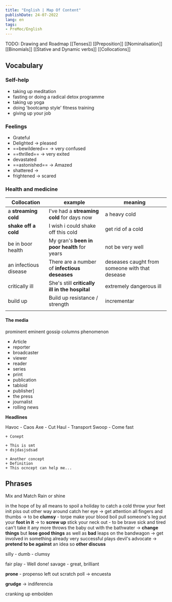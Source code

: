 ```yaml
---
title: "English | Map Of Content"
publishDate: 24-07-2022
lang: en
tags:
- PreMoc/English
---
```


TODO: Drawing and Roadmap
[[Tenses]]
[[Preposition]]
[[Nominalisation]]
[[Binomials]]
[[Stative and Dynamic verbs]]
[[Collocations]]

## Vocabulary
### Self-help
- taking up meditation
- fasting or doing a radical detox programme
- taking up yoga
- doing 'bootcamp style' fitness training
- giving up your job

### Feelings
- Grateful
- Delighted -> pleased
- ==bewildered== -> very confused
- ==thrilled== -> very exited
- devastated
- ==astonished== -> Amazed
- shattered -> 
- frightened -> scared 

### Health and medicine

| Collocation           | example                                        | meaning                                        |
| --------------------- | ---------------------------------------------- | ---------------------------------------------- |
| a **streaming cold**  | I've had a **streaming cold**  for days now    | a heavy cold                                   |
| **shake off a cold**  | I wish i could shake off this cold             | get rid of a cold                              |
| be in boor health     | My gran's **been in poor health** for years    | not be very well                               |
| an infectious disease | There are a number of **infectious deseases**  | deseases caught from someone with that desease |
| critically ill        | She's still **critically ill in the hospital** | extremely dangerous ill                        |
| build up              | Build up resistance / strength                 | incrementar                                    |
|                       |                                                |                                                |

#### The media
prominent
eminent
gossip columns
phenomenon

- Article
- reporter
- broadcaster
- viewer
- reader
- series
- print
- publication
- tabloid
- publisher]
- the press
- journalist
- rolling news

**Headlines**

Havoc - Caos
Axe - Cut
Haul - Transport
Swoop - Come fast



```timeline
+ Conept

+ This is smt
+ dsjdasjsdsad

+ Another concept
+ Definition
+ This ocncept can help me...
```



 





## Phrases
Mix and Match
Rain or shine

in the hope of
by all means
to spoil a holiday
to catch a cold
throw your feet init
piss out
other way around
catch her eye -> get attention
all fingers and thumbs -> to be **clumsy** - torpe
make your blood boil
pull someone's leg
put your **foot in it** -> to **screw up**
stick your neck out - to be brave 
sick and tired
can't take it any more
throws the baby out with the bathwater -> **change things** but **lose good things** as well as **bad**
leaps on the bandwagon -> get involved in something already very successful
plays devil's advocate -> **pretend to be against** an idea so **other discuss**


silly - dumb - clumsy

fair play - Well done!
savage - great, brilliant  

**prone** - propenso
left out
scratch
poll -> encuesta

**grudge** -> indiferencia


cranking up
embolden
